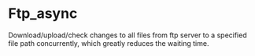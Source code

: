 # Ftp_async
Download/upload/check changes to all files from ftp server to a specified file path concurrently, which greatly reduces the waiting time.
